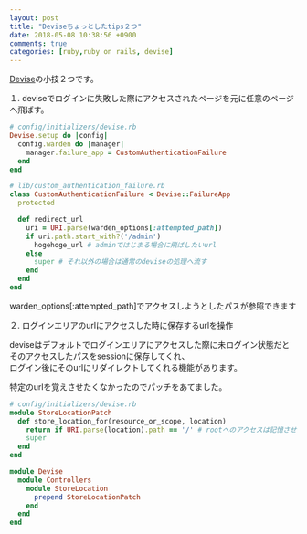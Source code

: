```yaml
---
layout: post
title: "Deviseちょっとしたtips２つ"
date: 2018-05-08 10:38:56 +0900
comments: true
categories: [ruby,ruby on rails, devise]
---
```


[Devise](https://github.com/plataformatec/devise)の小技２つです。  

<!-- more -->
  
<script async src="//pagead2.googlesyndication.com/pagead/js/adsbygoogle.js"></script>
<ins class="adsbygoogle"
     style="display:block; text-align:center;"
     data-ad-layout="in-article"
     data-ad-format="fluid"
     data-ad-client="ca-pub-7039502723411845"
     data-ad-slot="8206045005"></ins>
<script>
     (adsbygoogle = window.adsbygoogle || []).push({});
</script>

１. deviseでログインに失敗した際にアクセスされたページを元に任意のページへ飛ばす。  

```ruby
# config/initializers/devise.rb
Devise.setup do |config|
  config.warden do |manager|
    manager.failure_app = CustomAuthenticationFailure
  end
end
```

```ruby
# lib/custom_authentication_failure.rb
class CustomAuthenticationFailure < Devise::FailureApp
  protected

  def redirect_url
    uri = URI.parse(warden_options[:attempted_path])
    if uri.path.start_with?('/admin')
      hogehoge_url # adminではじまる場合に飛ばしたいurl
    else
      super # それ以外の場合は通常のdeviseの処理へ流す
    end
  end
end
```

warden_options[:attempted_path]でアクセスしようとしたパスが参照できます  


２. ログインエリアのurlにアクセスした時に保存するurlを操作  
  
deviseはデフォルトでログインエリアにアクセスした際に未ログイン状態だとそのアクセスしたパスをsessionに保存してくれ、  
ログイン後にそのurlにリダイレクトしてくれる機能があります。  
  
特定のurlを覚えさせたくなかったのでパッチをあてました。  

``` ruby
# config/initializers/devise.rb
module StoreLocationPatch
  def store_location_for(resource_or_scope, location)
    return if URI.parse(location).path == '/' # rootへのアクセスは記憶させない
    super
  end
end

module Devise
  module Controllers
    module StoreLocation
      prepend StoreLocationPatch
    end
  end
end
```
